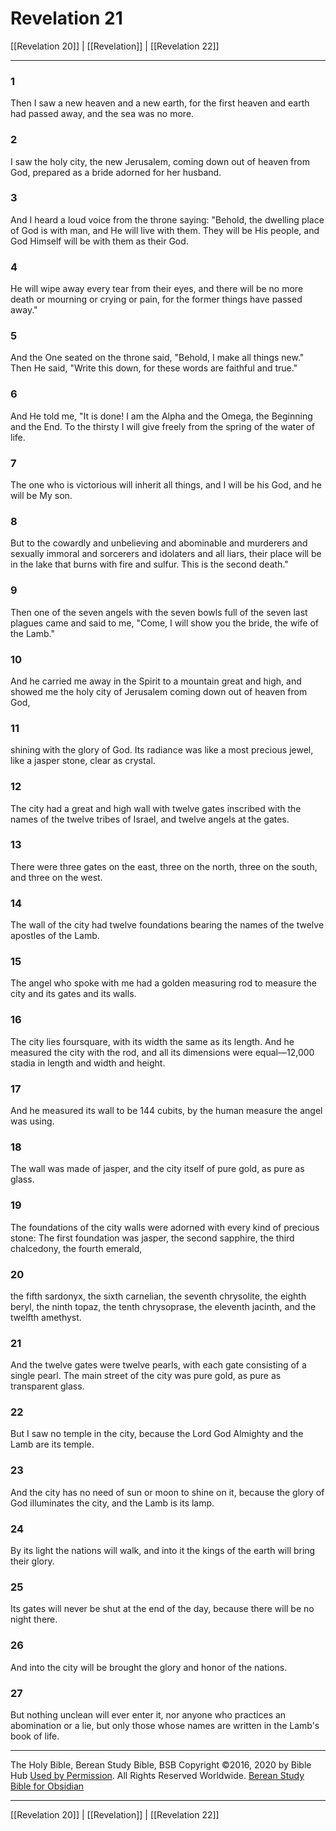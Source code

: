 # Revelation 21

[[Revelation 20]] | [[Revelation]] | [[Revelation 22]]

---

### 1
Then I saw a new heaven and a new earth, for the first heaven and earth had passed away, and the sea was no more.

### 2
I saw the holy city, the new Jerusalem, coming down out of heaven from God, prepared as a bride adorned for her husband.

### 3
And I heard a loud voice from the throne saying: "Behold, the dwelling place of God is with man, and He will live with them. They will be His people, and God Himself will be with them as their God.

### 4
He will wipe away every tear from their eyes, and there will be no more death or mourning or crying or pain, for the former things have passed away."

### 5
And the One seated on the throne said, "Behold, I make all things new." Then He said, "Write this down, for these words are faithful and true."

### 6
And He told me, "It is done! I am the Alpha and the Omega, the Beginning and the End. To the thirsty I will give freely from the spring of the water of life.

### 7
The one who is victorious will inherit all things, and I will be his God, and he will be My son.

### 8
But to the cowardly and unbelieving and abominable and murderers and sexually immoral and sorcerers and idolaters and all liars, their place will be in the lake that burns with fire and sulfur. This is the second death."

### 9
Then one of the seven angels with the seven bowls full of the seven last plagues came and said to me, "Come, I will show you the bride, the wife of the Lamb."

### 10
And he carried me away in the Spirit to a mountain great and high, and showed me the holy city of Jerusalem coming down out of heaven from God,

### 11
shining with the glory of God. Its radiance was like a most precious jewel, like a jasper stone, clear as crystal.

### 12
The city had a great and high wall with twelve gates inscribed with the names of the twelve tribes of Israel, and twelve angels at the gates.

### 13
There were three gates on the east, three on the north, three on the south, and three on the west.

### 14
The wall of the city had twelve foundations bearing the names of the twelve apostles of the Lamb.

### 15
The angel who spoke with me had a golden measuring rod to measure the city and its gates and its walls.

### 16
The city lies foursquare, with its width the same as its length. And he measured the city with the rod, and all its dimensions were equal—12,000 stadia in length and width and height.

### 17
And he measured its wall to be 144 cubits, by the human measure the angel was using.

### 18
The wall was made of jasper, and the city itself of pure gold, as pure as glass.

### 19
The foundations of the city walls were adorned with every kind of precious stone: The first foundation was jasper, the second sapphire, the third chalcedony, the fourth emerald,

### 20
the fifth sardonyx, the sixth carnelian, the seventh chrysolite, the eighth beryl, the ninth topaz, the tenth chrysoprase, the eleventh jacinth, and the twelfth amethyst.

### 21
And the twelve gates were twelve pearls, with each gate consisting of a single pearl. The main street of the city was pure gold, as pure as transparent glass.

### 22
But I saw no temple in the city, because the Lord God Almighty and the Lamb are its temple.

### 23
And the city has no need of sun or moon to shine on it, because the glory of God illuminates the city, and the Lamb is its lamp.

### 24
By its light the nations will walk, and into it the kings of the earth will bring their glory.

### 25
Its gates will never be shut at the end of the day, because there will be no night there.

### 26
And into the city will be brought the glory and honor of the nations.

### 27
But nothing unclean will ever enter it, nor anyone who practices an abomination or a lie, but only those whose names are written in the Lamb's book of life.

---

The Holy Bible, Berean Study Bible, BSB
Copyright ©2016, 2020 by Bible Hub
[Used by Permission](https://berean.bible/terms.htm). All Rights Reserved Worldwide.
[Berean Study Bible for Obsidian](https://github.com/gapmiss/berean-study-bible-for-obsidian)

---

[[Revelation 20]] | [[Revelation]] | [[Revelation 22]]

